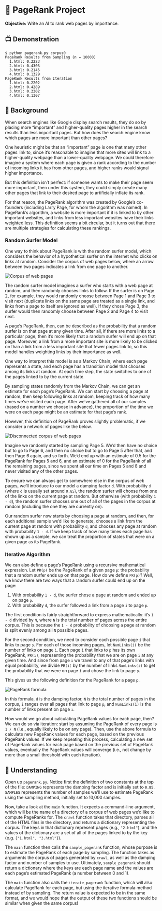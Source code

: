 
# 🔖 PageRank Project

**Objective:** Write an AI to rank web pages by importance.

## 📺 Demonstration

```
$ python pagerank.py corpus0
PageRank Results from Sampling (n = 10000)
  1.html: 0.2223
  2.html: 0.4303
  3.html: 0.2145
  4.html: 0.1329
PageRank Results from Iteration
  1.html: 0.2202
  2.html: 0.4289
  3.html: 0.2202
  4.html: 0.1307
```

## 🌉 Background

When search engines like Google display search results, they do so by placing more “important” and higher-quality pages higher in the search results than less important pages. But how does the search engine know which pages are more important than other pages?

One heuristic might be that an “important” page is one that many other pages link to, since it’s reasonable to imagine that more sites will link to a higher-quality webpage than a lower-quality webpage. We could therefore imagine a system where each page is given a rank according to the number of incoming links it has from other pages, and higher ranks would signal higher importance.

But this definition isn’t perfect: if someone wants to make their page seem more important, then under this system, they could simply create many other pages that link to their desired page to artificially inflate its rank.

For that reason, the PageRank algorithm was created by Google’s co-founders (including Larry Page, for whom the algorithm was named). In PageRank’s algorithm, a website is more important if it is linked to by other important websites, and links from less important websites have their links weighted less. This definition seems a bit circular, but it turns out that there are multiple strategies for calculating these rankings.

### Random Surfer Model

One way to think about PageRank is with the random surfer model, which considers the behavior of a hypothetical surfer on the internet who clicks on links at random. Consider the corpus of web pages below, where an arrow between two pages indicates a link from one page to another.

![Corpus of web pages](https://cs50.harvard.edu/ai/2020/projects/2/pagerank/images/corpus.png)

The random surfer model imagines a surfer who starts with a web page at random, and then randomly chooses links to follow. If the surfer is on Page 2, for example, they would randomly choose between Page 1 and Page 3 to visit next (duplicate links on the same page are treated as a single link, and links from a page to itself are ignored as well). If they chose Page 3, the surfer would then randomly choose between Page 2 and Page 4 to visit next.

A page’s PageRank, then, can be described as the probability that a random surfer is on that page at any given time. After all, if there are more links to a particular page, then it’s more likely that a random surfer will end up on that page. Moreover, a link from a more important site is more likely to be clicked on than a link from a less important site that fewer pages link to, so this model handles weighting links by their importance as well.

One way to interpret this model is as a Markov Chain, where each page represents a state, and each page has a transition model that chooses among its links at random. At each time step, the state switches to one of the pages linked to by the current state.

By sampling states randomly from the Markov Chain, we can get an estimate for each page’s PageRank. We can start by choosing a page at random, then keep following links at random, keeping track of how many times we’ve visited each page. After we’ve gathered all of our samples (based on a number we choose in advance), the proportion of the time we were on each page might be an estimate for that page’s rank.

However, this definition of PageRank proves slightly problematic, if we consider a network of pages like the below.

![Disconnected corpus of web pages](https://cs50.harvard.edu/ai/2020/projects/2/pagerank/images/network_disconnected.png)

Imagine we randomly started by sampling Page 5. We’d then have no choice but to go to Page 6, and then no choice but to go to Page 5 after that, and then Page 6 again, and so forth. We’d end up with an estimate of 0.5 for the PageRank for Pages 5 and 6, and an estimate of 0 for the PageRank of all the remaining pages, since we spent all our time on Pages 5 and 6 and never visited any of the other pages.

To ensure we can always get to somewhere else in the corpus of web pages, we’ll introduce to our model a damping factor  `d`. With probability  `d`  (where  `d`  is usually set around  `0.85`), the random surfer will choose from one of the links on the current page at random. But otherwise (with probability  `1 - d`), the random surfer chooses one out of all of the pages in the corpus at random (including the one they are currently on).

Our random surfer now starts by choosing a page at random, and then, for each additional sample we’d like to generate, chooses a link from the current page at random with probability  `d`, and chooses any page at random with probability  `1 - d`. If we keep track of how many times each page has shown up as a sample, we can treat the proportion of states that were on a given page as its PageRank.

### Iterative Algorithm

We can also define a page’s PageRank using a recursive mathematical expression. Let  `PR(p)`  be the PageRank of a given page  `p`: the probability that a random surfer ends up on that page. How do we define  `PR(p)`? Well, we know there are two ways that a random surfer could end up on the page:

1.  With probability  `1 - d`, the surfer chose a page at random and ended up on page  `p`.
2.  With probability  `d`, the surfer followed a link from a page  `i`  to page  `p`.

The first condition is fairly straightforward to express mathematically: it’s  `1 - d`  divided by  `N`, where  `N`  is the total number of pages across the entire corpus. This is because the  `1 - d`  probability of choosing a page at random is split evenly among all  `N`  possible pages.

For the second condition, we need to consider each possible page  `i`  that links to page  `p`. For each of those incoming pages, let  `NumLinks(i)`  be the number of links on page  `i`. Each page  `i`  that links to  `p`  has its own PageRank,  `PR(i)`, representing the probability that we are on page  `i`  at any given time. And since from page  `i`  we travel to any of that page’s links with equal probability, we divide  `PR(i)`  by the number of links  `NumLinks(i)`  to get the probability that we were on page  `i`  and chose the link to page  `p`.

This gives us the following definition for the PageRank for a page  `p`.

![PageRank formula](https://cs50.harvard.edu/ai/2020/projects/2/pagerank/images/formula.png)

In this formula,  `d`  is the damping factor,  `N`  is the total number of pages in the corpus,  `i`  ranges over all pages that link to page  `p`, and  `NumLinks(i)`  is the number of links present on page  `i`.

How would we go about calculating PageRank values for each page, then? We can do so via iteration: start by assuming the PageRank of every page is  `1 / N`  (i.e., equally likely to be on any page). Then, use the above formula to calculate new PageRank values for each page, based on the previous PageRank values. If we keep repeating this process, calculating a new set of PageRank values for each page based on the previous set of PageRank values, eventually the PageRank values will converge (i.e., not change by more than a small threshold with each iteration).

## 🧐 Understanding

Open up  `pagerank.py`. Notice first the definition of two constants at the top of the file:  `DAMPING`  represents the damping factor and is initially set to  `0.85`.  `SAMPLES`  represents the number of samples we’ll use to estimate PageRank using the sampling method, initially set to 10,000 samples.

Now, take a look at the  `main`  function. It expects a command-line argument, which will be the name of a directory of a corpus of web pages we’d like to compute PageRanks for. The  `crawl`  function takes that directory, parses all of the HTML files in the directory, and returns a dictionary representing the corpus. The keys in that dictionary represent pages (e.g.,  `"2.html"`), and the values of the dictionary are a set of all of the pages linked to by the key (e.g.  `{"1.html", "3.html"}`).

The  `main`  function then calls the  `sample_pagerank`  function, whose purpose is to estimate the PageRank of each page by sampling. The function takes as arguments the corpus of pages generated by  `crawl`, as well as the damping factor and number of samples to use. Ultimately,  `sample_pagerank`  should return a dictionary where the keys are each page name and the values are each page’s estimated PageRank (a number between 0 and 1).

The  `main`  function also calls the  `iterate_pagerank`  function, which will also calculate PageRank for each page, but using the iterative formula method instead of by sampling. The return value is expected to be in the same format, and we would hope that the output of these two functions should be similar when given the same corpus!
